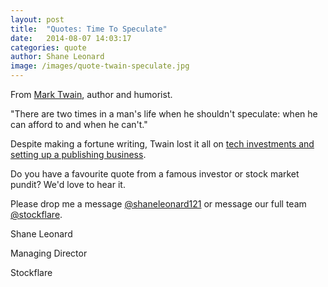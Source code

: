 ```yaml
---
layout: post
title:  "Quotes: Time To Speculate"
date:   2014-08-07 14:03:17
categories: quote
author: Shane Leonard
image: /images/quote-twain-speculate.jpg
---
```


From [Mark Twain](http://en.wikipedia.org/wiki/Mark_Twain), author and humorist.

"There are two times in a man's life when he shouldn't speculate: when he can afford to and when he can't."

Despite making a fortune writing, Twain lost it all on [tech investments and setting up a publishing business](http://en.wikipedia.org/wiki/Mark_Twain#Financial_troubles). 

Do you have a favourite quote from a famous investor or stock market pundit? We'd love to hear it.

Please drop me a message [@shaneleonard121](https://twitter.com/shaneleonard121) or message our full team [@stockflare](https://twitter.com/stockflare).

Shane Leonard

Managing Director

Stockflare